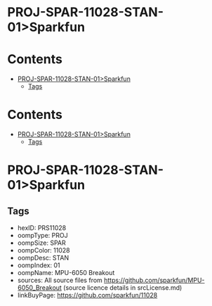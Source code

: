 
PROJ-SPAR-11028-STAN-01>Sparkfun
================================

Contents
========

* [PROJ-SPAR-11028-STAN-01>Sparkfun](#proj-spar-11028-stan-01sparkfun)
	* [Tags](#tags)

Contents
========

* [PROJ-SPAR-11028-STAN-01>Sparkfun](#proj-spar-11028-stan-01sparkfun)
	* [Tags](#tags)

# PROJ-SPAR-11028-STAN-01>Sparkfun

## Tags

- hexID: PRS11028
- oompType: PROJ
- oompSize: SPAR
- oompColor: 11028
- oompDesc: STAN
- oompIndex: 01
- oompName: MPU-6050 Breakout
- sources: All source files from https://github.com/sparkfun/MPU-6050_Breakout (source licence details in srcLicense.md)
- linkBuyPage: https://github.com/sparkfun/11028
